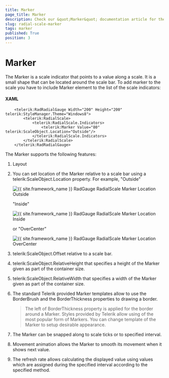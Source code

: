 ```yaml
---
title: Marker
page_title: Marker
description: Check our &quot;Marker&quot; documentation article for the RadGauge {{ site.framework_name }} control.
slug: radial-scale-marker
tags: marker
published: True
position: 3
---
```


# Marker

The Marker is a scale indicator that points to a value along a scale. It is a small shape that can be located around the scale bar. To add marker to the scale you have to include Marker element to the list of the scale indicators:

#### __XAML__
```XAML
	<telerik:RadRadialGauge Width="200" Height="200" telerik:StyleManager.Theme="Windows8">
	    <telerik:RadialScale>
	        <telerik:RadialScale.Indicators>
	            <telerik:Marker Value="80" telerik:ScaleObject.Location="Outside"/>
	        </telerik:RadialScale.Indicators>
	    </telerik:RadialScale>
	</telerik:RadRadialGauge>
```

The Marker supports the following features:

1. Layout 

2. You can set location of the Marker relative to a scale bar using a telerik:ScaleObject.Location property.
	For example, "Outside" 

	![{{ site.framework_name }} RadGauge RadialScale Marker Location Outside](images/RadialMarkerLocationOutside.png)

	"Inside" 

	![{{ site.framework_name }} RadGauge RadialScale Marker Location Inside](images/RadialMarkerLocationInside.png)

	or "OverCenter" 

	![{{ site.framework_name }} RadGauge RadialScale Marker Location OverCenter](images/RadialMarkerLocationOverCenter.png)

3. telerik:ScaleObject.Offset relative to a scale bar.

4. telerik:ScaleObject.RelativeHeight that specifies a height of the Marker given as part of the container size.

5. telerik:ScaleObject.RelativeWidth that specifies a width of the Marker given as part of the container size.

6. The standard Telerik provided Marker templates allow to use the BorderBrush and the BorderThickness properties to drawing a border. 

	>The left of BorderThickness property is applied for the border around a Marker. Styles provided by Telerik allow using of the most popular form of Markers. You can change template of the Marker to setup desirable appearance.

7. The Marker can be snapped along to scale ticks or to specified interval.

8. Movement animation allows the Marker to smooth its movement when it shows next value.

9. The refresh rate allows calculating the displayed value using values which are assigned during the specified interval according to the specified method.
